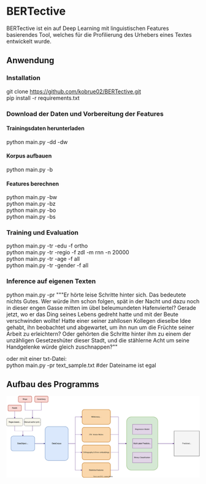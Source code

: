 # BERTective
BERTective ist ein auf Deep Learning mit linguistischen Features basierendes Tool, welches für die Profilierung des Urhebers eines Textes entwickelt wurde.

## Anwendung
### Installation
git clone https://github.com/kobrue02/BERTective.git  
pip install -r requirements.txt  
### Download der Daten und Vorbereitung der Features
#### Trainingsdaten herunterladen
python main.py -dd -dw  
#### Korpus aufbauen
python main.py -b  
#### Features berechnen
python main.py -bw  
python main.py -bz  
python main.py -bo  
python main.py -bs  
### Training und Evaluation
python main.py -tr -edu -f ortho  
python main.py -tr -regio -f zdl -m rnn -n 20000  
python main.py -tr -age -f all  
python main.py -tr -gender -f all  
### Inference auf eigenen Texten
python main.py -pr """Er hörte leise Schritte hinter sich. Das bedeutete nichts Gutes. Wer würde ihm schon folgen, spät in der Nacht und dazu noch in dieser engen Gasse mitten im übel beleumundeten Hafenviertel? Gerade jetzt, wo er das Ding seines Lebens gedreht hatte und mit der Beute verschwinden wollte! Hatte einer seiner zahllosen Kollegen dieselbe Idee gehabt, ihn beobachtet und abgewartet, um ihn nun um die Früchte seiner Arbeit zu erleichtern? Oder gehörten die Schritte hinter ihm zu einem der unzähligen Gesetzeshüter dieser Stadt, und die stählerne Acht um seine Handgelenke würde gleich zuschnappen?""  
  
oder mit einer txt-Datei:  
python main.py -pr text_sample.txt   #der Dateiname ist egal
## Aufbau des Programms
![architecture](https://github.com/kobrue02/BERTective/blob/main/architecture.drawio.svg)
